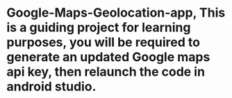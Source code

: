 # Google-Maps-Geolocation-app, This is a guiding project for learning purposes, you will be required to generate an updated Google maps api key, then relaunch the code in android studio.
